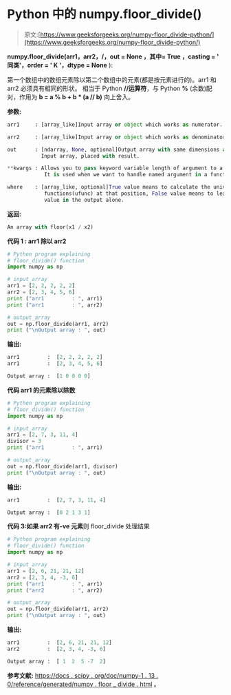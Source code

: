 # Python 中的 numpy.floor_divide()

> 原文:[https://www.geeksforgeeks.org/numpy-floor_divide-python/](https://www.geeksforgeeks.org/numpy-floor_divide-python/)

**numpy.floor_divide(arr1，arr2，/，out = **None** ，其中= **True** ，casting = ' **同类**'，order = ' **K** '，dtype = None** ):

第一个数组中的数组元素除以第二个数组中的元素(都是按元素进行的)。arr1 和 arr2 必须具有相同的形状。
相当于 Python **//运算符**，与 Python **%** (余数)配对，作用为 **b = a % b + b * (a // b)** 向上舍入。

**参数:**

```py
arr1     : [array_like]Input array or object which works as numerator.

arr2     : [array_like]Input array or object which works as denominator. 

out      : [ndarray, None, optional]Output array with same dimensions as
           Input array, placed with result.

**kwargs : Allows you to pass keyword variable length of argument to a function. 
            It is used when we want to handle named argument in a function.

where    : [array_like, optional]True value means to calculate the universal 
            functions(ufunc) at that position, False value means to leave the 
            value in the output alone.

```

**返回:**

```py
An array with floor(x1 / x2)

```

**代码 1 : arr1 除以 arr2**

```py
# Python program explaining
# floor_divide() function
import numpy as np

# input_array
arr1 = [2, 2, 2, 2, 2]
arr2 = [2, 3, 4, 5, 6]
print ("arr1         : ", arr1)
print ("arr1         : ", arr2)

# output_array
out = np.floor_divide(arr1, arr2)
print ("\nOutput array : ", out)
```

**输出:**

```py
arr1         :  [2, 2, 2, 2, 2]
arr1         :  [2, 3, 4, 5, 6]

Output array :  [1 0 0 0 0]

```

**代码 arr1 的元素除以除数**

```py
# Python program explaining
# floor_divide() function
import numpy as np

# input_array
arr1 = [2, 7, 3, 11, 4]
divisor = 3
print ("arr1         : ", arr1)

# output_array
out = np.floor_divide(arr1, divisor)
print ("\nOutput array : ", out)
```

**输出:**

```py
arr1         :  [2, 7, 3, 11, 4]

Output array :  [0 2 1 3 1]
```

**代码 3:如果 arr2 有-ve 元素**则 floor_divide 处理结果

```py
# Python program explaining
# floor_divide() function
import numpy as np

# input_array
arr1 = [2, 6, 21, 21, 12]
arr2 = [2, 3, 4, -3, 6]
print ("arr1         : ", arr1)
print ("arr2         : ", arr2)

# output_array
out = np.floor_divide(arr1, arr2)
print ("\nOutput array : ", out)
```

**输出:**

```py
arr1         :  [2, 6, 21, 21, 12]
arr2         :  [2, 3, 4, -3, 6]

Output array :  [ 1  2  5 -7  2]
```

**参考文献:**
[https://docs . scipy . org/doc/numpy-1 . 13 . 0/reference/generated/numpy . floor _ divide . html](https://docs.scipy.org/doc/numpy-1.13.0/reference/generated/numpy.floor_divide.html)
。